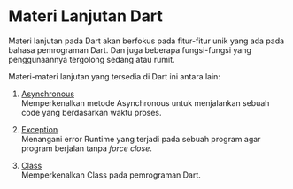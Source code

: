 # **Materi Lanjutan Dart**

Materi lanjutan pada Dart akan berfokus pada fitur-fitur unik yang ada pada bahasa pemrograman Dart. Dan juga beberapa fungsi-fungsi yang penggunaannya tergolong sedang atau rumit.

Materi-materi lanjutan yang tersedia di Dart ini antara lain:

1. [Asynchronous](https://github.com/bellshade/Dart/tree/main/lanjutan/1_async/)<br>
   Memperkenalkan metode Asynchronous untuk menjalankan sebuah code yang berdasarkan waktu proses.

2. [Exception](https://github.com/bellshade/Dart/tree/main/lanjutan/2_exception/)<br>
   Menangani error Runtime yang terjadi pada sebuah program agar program berjalan tanpa _force close_.

3. [Class](https://github.com/bellshade/Dart/tree/main/lanjutan/3_class/)<br>
   Memperkenalkan Class pada pemrograman Dart.
